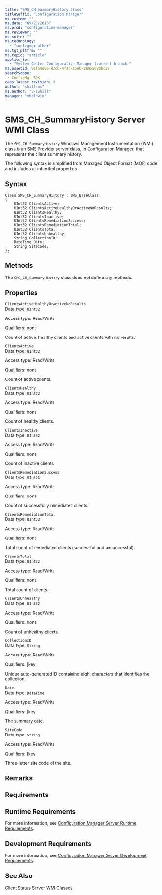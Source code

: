 ```yaml
---
title: "SMS_CH_SummaryHistory Class"
titleSuffix: "Configuration Manager"
ms.custom: ""
ms.date: "09/20/2016"
ms.prod: "configuration-manager"
ms.reviewer: ""
ms.suite: ""
ms.technology:
  - "configmgr-other"
ms.tgt_pltfrm: ""
ms.topic: "article"
applies_to:
  - "System Center Configuration Manager (current branch)"
ms.assetid: 91fa4d66-d2cb-4fac-abeb-2b95508bbc2asearchScope: - ConfigMgr SDK
caps.latest.revision: 8
author: "shill-ms"
ms.author: "v-suhill"
manager: "mbaldwin"
---
```

# SMS_CH_SummaryHistory Server WMI Class
The `SMS_CH_SummaryHistory` Windows Management Instrumentation (WMI) class is an SMS Provider server class, in Configuration Manager, that represents the client summary history.  

 The following syntax is simplified from Managed Object Format (MOF) code and includes all inherited properties.  

## Syntax  

```  
Class SMS_CH_SummaryHistory : SMS_BaseClass  
{  
    UInt32 ClientsActive;  
    UInt32 ClientsActiveHealthyOrActiveNoResults;  
    UInt32 ClientsHealthy;  
    UInt32 ClientsInactive;  
    UInt32 ClientsRemediationSuccess;  
    UInt32 ClientsRemediationTotal;  
    UInt32 ClientsTotal;  
    UInt32 ClientsUnhealthy;  
    String CollectionID;  
    DateTime Date;  
    String SiteCode;  
};  
```  

## Methods  
 The `SMS_CH_SummaryHistory` class does not define any methods.  

## Properties  
 `ClientsActiveHealthyOrActiveNoResults`  
 Data type: `UInt32`  

 Access type: Read/Write  

 Qualifiers: none  

 Count of active, healthy clients and active clients with no results.  

 `ClientsActive`  
 Data type: `UInt32`  

 Access type: Read/Write  

 Qualifiers: none  

 Count of active clients.  

 `ClientsHealthy`  
 Data type: `UInt32`  

 Access type: Read/Write  

 Qualifiers: none  

 Count of healthy clients.  

 `ClientsInactive`  
 Data type: `UInt32`  

 Access type: Read/Write  

 Qualifiers: none  

 Count of inactive clients.  

 `ClientsRemediationSuccess`  
 Data type: `UInt32`  

 Access type: Read/Write  

 Qualifiers: none  

 Count of successfully remediated clients.  

 `ClientsRemediationTotal`  
 Data type: `UInt32`  

 Access type: Read/Write  

 Qualifiers: none  

 Total count of remediated clients (successful and unsuccessful).  

 `ClientsTotal`  
 Data type: `UInt32`  

 Access type: Read/Write  

 Qualifiers: none  

 Total count of clients.  

 `ClientsUnhealthy`  
 Data type: `UInt32`  

 Access type: Read/Write  

 Qualifiers: none  

 Count of unhealthy clients.  

 `CollectionID`  
 Data type: `String`  

 Access type: Read/Write  

 Qualifiers: [key]  

 Unique auto-generated ID containing eight characters that identifies the collection.  

 `Date`  
 Data type: `DateTime`  

 Access type: Read/Write  

 Qualifiers: [key]  

 The summary date.  

 `SiteCode`  
 Data type: `String`  

 Access type: Read/Write  

 Qualifiers: [key]  

 Three-letter site code of the site.  

## Remarks  

## Requirements  

## Runtime Requirements  
 For more information, see [Configuration Manager Server Runtime Requirements](../../../../../develop/core/reqs/server-runtime-requirements.md).  

## Development Requirements  
 For more information, see [Configuration Manager Server Development Requirements](../../../../../develop/core/reqs/server-development-requirements.md).  

## See Also  
 [Client Status Server WMI Classes](../../../../../develop/reference/core/clients/status/client-status-server-wmi-classes.md)
